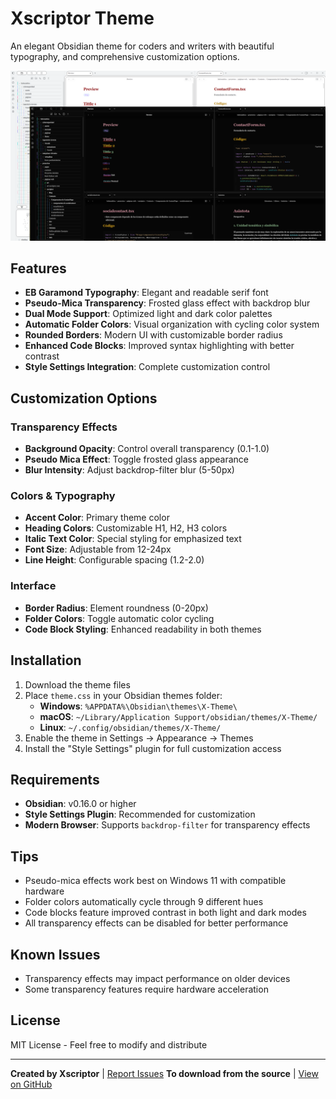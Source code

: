 # Xscriptor Theme

An elegant Obsidian theme for coders and writers with beautiful typography, and comprehensive customization options.

![Preview](preview.png)

## Features

- **EB Garamond Typography**: Elegant and readable serif font
- **Pseudo-Mica Transparency**: Frosted glass effect with backdrop blur
- **Dual Mode Support**: Optimized light and dark color palettes
- **Automatic Folder Colors**: Visual organization with cycling color system
- **Rounded Borders**: Modern UI with customizable border radius
- **Enhanced Code Blocks**: Improved syntax highlighting with better contrast
- **Style Settings Integration**: Complete customization control

## Customization Options

### Transparency Effects
- **Background Opacity**: Control overall transparency (0.1-1.0)
- **Pseudo Mica Effect**: Toggle frosted glass appearance
- **Blur Intensity**: Adjust backdrop-filter blur (5-50px)

### Colors & Typography
- **Accent Color**: Primary theme color
- **Heading Colors**: Customizable H1, H2, H3 colors
- **Italic Text Color**: Special styling for emphasized text
- **Font Size**: Adjustable from 12-24px
- **Line Height**: Configurable spacing (1.2-2.0)

### Interface
- **Border Radius**: Element roundness (0-20px)
- **Folder Colors**: Toggle automatic color cycling
- **Code Block Styling**: Enhanced readability in both themes

## Installation

1. Download the theme files
2. Place `theme.css` in your Obsidian themes folder:
   - **Windows**: `%APPDATA%\Obsidian\themes\X-Theme\`
   - **macOS**: `~/Library/Application Support/obsidian/themes/X-Theme/`
   - **Linux**: `~/.config/obsidian/themes/X-Theme/`
3. Enable the theme in Settings → Appearance → Themes
4. Install the "Style Settings" plugin for full customization access

## Requirements

- **Obsidian**: v0.16.0 or higher
- **Style Settings Plugin**: Recommended for customization
- **Modern Browser**: Supports `backdrop-filter` for transparency effects

## Tips

- Pseudo-mica effects work best on Windows 11 with compatible hardware
- Folder colors automatically cycle through 9 different hues
- Code blocks feature improved contrast in both light and dark modes
- All transparency effects can be disabled for better performance

## Known Issues

- Transparency effects may impact performance on older devices
- Some transparency features require hardware acceleration

## License

MIT License - Feel free to modify and distribute

---

**Created by Xscriptor** | [Report Issues](https://github.com/xscriptorcode/X/issues)
**To download from the source** | [View on GitHub](https://github.com/xscriptorcode/X/tree/main/general/obsidian/themes/xscriptor-theme)